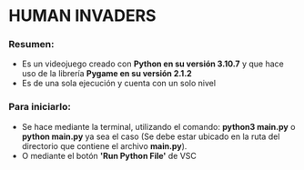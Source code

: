 # HUMAN INVADERS
### Resumen:

* Es un videojuego creado con **Python en su versión 3.10.7** y que hace uso de la librería **Pygame en su versión 2.1.2**
* Es de una sola ejecución y cuenta con un solo nivel

### Para iniciarlo:
* Se hace mediante la terminal, utilizando el comando: **python3 main.py** o **python main.py** ya sea el caso
(Se debe estar ubicado en la ruta del directorio que contiene el archivo **main.py**).
* O mediante el botón **'Run Python File'** de VSC
